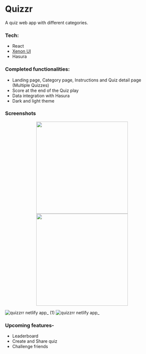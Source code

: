 # Quizzr
A quiz web app with different categories.

### Tech:

- React
- [Xenon UI](https://xenon-ui.netlify.app/)
- Hasura

### Completed functionalities:

- Landing page, Category page, Instructions and Quiz detail page (Multiple Quizzes)
- Score at the end of the Quiz play
- Data integration with Hasura
- Dark and light theme

### Screenshots
<p align="middle">
  <img width="300px" src="https://user-images.githubusercontent.com/62254807/169643576-398ac248-6734-4be8-9acb-7671fa930edb.png"/>
  <img width="300px" src="https://user-images.githubusercontent.com/62254807/169643576-398ac248-6734-4be8-9acb-7671fa930edb.png"/>
  </p>
  
![quizzrr netlify app_ (1)](https://user-images.githubusercontent.com/62254807/169643686-93d07e22-3ad4-450d-9219-d34c3ce026b2.png)
![quizzrr netlify app_](https://user-images.githubusercontent.com/62254807/169643689-3534d8a2-0df4-42d5-90a2-2a431e9c19a3.png)

### Upcoming features-
- Leaderboard
- Create and Share quiz
- Challenge friends
